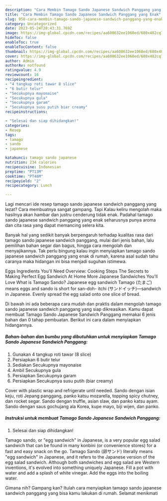 ```yaml
---
description: "Cara Membin Tamago Sando Japanese Sandwich Panggang yang Enak"
title: "Cara Membin Tamago Sando Japanese Sandwich Panggang yang Enak"
slug: 958-cara-membin-tamago-sando-japanese-sandwich-panggang-yang-enak
category: Uncategorized
date: 2023-05-24T20:43:31.769Z
image: https://img-global.cpcdn.com/recipes/aa608632ee1068ed/680x482cq70/tamago-sando-japanese-sandwich-panggang-foto-resep-utama.jpg
hideToc: false
enableToc: true
enableTocContent: false
thumbnail: https://img-global.cpcdn.com/recipes/aa608632ee1068ed/680x482cq70/tamago-sando-japanese-sandwich-panggang-foto-resep-utama.jpg
cover: https://img-global.cpcdn.com/recipes/aa608632ee1068ed/680x482cq70/tamago-sando-japanese-sandwich-panggang-foto-resep-utama.jpg
author: Admin
authorAv: notfound
ratingvalue: 4.9
reviewcount: 16
recipeingredient:
- "4 tangkup roti tawar 8 slice"
- "6 butir telur"
- "Secukupnya mayonaise"
- "Secukupnya gula"
- "Secukupnya garam"
- "Secukupnya susu putih biar creamy"
recipeinstructions:

- "Selesai dan siap dihidangkan!"
categories:
- Resep
tags:
- tamago
- sando
- japanese

katakunci: tamago sando japanese 
nutrition: 234 calories
recipecuisine: Indonesian
preptime: "PT13M"
cooktime: "PT46M"
recipeyield: "2"
recipecategory: Lunch

---
```



Lagi mencari ide resep tamago sando japanese sandwich panggang yang lezat? Cara membuatnya sangat gampang. Tapi Kalau keliru mengolah maka hasilnya akan hambar dan justru cenderung tidak enak. Padahal tamago sando japanese sandwich panggang yang enak seharusnya punya aroma dan cita rasa yang dapat memancing selera kita.


Banyak hal yang sedikit banyak berpengaruh terhadap kualitas rasa dari tamago sando japanese sandwich panggang, mulai dari jenis bahan, lalu pemilihan bahan segar dan bagus, hingga cara mengolah dan menyajikannya. Tak perlu bingung kalau ingin menyiapkan tamago sando japanese sandwich panggang yang enak di rumah, karena asal sudah tahu caranya maka hidangan ini bisa menjadi suguhan istimewa.

Eggs Ingredients You&#39;ll Need Overview: Cooking Steps The Secrets to Making Perfect Egg Sandwich At Home More Japanese Sandwiches You&#39;ll Love What is Tamago Sando? Japanese egg sandwich Tamago (たまご) means eggs and sando is short for san-doh- itchi (サンドイッチ)—sandwich in Japanese. Evenly spread the egg salad onto one slice of bread.


Di bawah ini ada beberapa cara mudah dan praktis dalam mengolah tamago sando japanese sandwich panggang yang siap dikreasikan. Kamu dapat membuat Tamago Sando Japanese Sandwich Panggang memakai 6 jenis bahan dan 0 tahap pembuatan. Berikut ini cara dalam menyiapkan hidangannya.

<!--inarticleads1-->

##### Bahan-bahan dan bumbu yang dibutuhkan untuk menyiapkan Tamago Sando Japanese Sandwich Panggang:

1. Gunakan 4 tangkup roti tawar (8 slice)
1. Persiapkan 6 butir telur
1. Sediakan Secukupnya mayonaise
1. Ambil Secukupnya gula
1. Persiapkan Secukupnya garam
1. Persiapkan Secukupnya susu putih (biar creamy)


Cover with plastic wrap and refrigerate until needed. Sando dengan isian keju, roti Jepang panggang, panko katsu mozarella, topping spicy chutney, dan rocket segar. Sando dengan truffle, asian slaw, dan panko katsu ayam. Sando dengan saus gochujang ala Korea, kupe mayo, biji wijen, dan panko. 

<!--inarticleads2-->

##### Instruksi untuk membuat Tamago Sando Japanese Sandwich Panggang:


1. Selesai dan siap dihidangkan!

Tamago sando, or &#34;egg sandwich&#34; in Japanese, is a very popular egg salad sandwich that can be found in many konbini (or convenience stores) for a fast and easy snack on the go. Tamago Sando (卵サンド) literally means &#34;egg sandwich&#34; in Japanese, and it refers to the Japanese version of the egg salad sandwich. Although both sandwiches and egg salad are Western inventions, it&#39;s evolved into something uniquely Japanese. Fill a pot with water and add a splash of white vinegar. Add the eggs into the boiling water. 

Gimana nih? Gampang kan? Itulah cara menyiapkan tamago sando japanese sandwich panggang yang bisa kamu lakukan di rumah. Selamat menikmati
